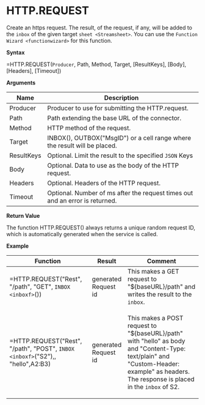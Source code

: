 # HTTP.REQUEST

Create an https request. The result, of the request, if any, will be
added to the `inbox` of the given target `sheet <Streamsheet>`. You can
use the `Function Wizard <functionwizard>` for this function.

**Syntax**

=HTTP.REQUEST(`Producer`, Path, Method, Target, \[ResultKeys\],
\[Body\], \[Headers\], \[Timeout\])

**Arguments**

| Name       | Description                                                                  |
|------------|------------------------------------------------------------------------------|
| Producer   | Producer to use for submitting the HTTP.request.                             |
| Path       | Path extending the base URL of the connector.                                |
| Method     | HTTP method of the request.                                                  |
| Target     | INBOX(), OUTBOX("MsgID") or a cell range where the result will be placed.    |
| ResultKeys | Optional. Limit the result to the specified `JSON` Keys                      |
| Body       | Optional. Data to use as the body of the HTTP request.                       |
| Headers    | Optional. Headers of the HTTP request.                                       |
| Timeout    | Optional. Number of ms after the request times out and an error is returned. |

**Return Value**

The function HTTP.REQUEST() always returns a unique random request ID,
which is automatically generated when the service is called.

**Example**

<table>
<colgroup>
<col style="width: 45%" />
<col style="width: 10%" />
<col style="width: 45%" />
</colgroup>
<thead>
<tr class="header">
<th>Function</th>
<th>Result</th>
<th>Comment</th>
</tr>
</thead>
<tbody>
<tr class="odd">
<td>=HTTP.REQUEST("Rest", "/path", "GET", <code class="interpreted-text" role="ref">INBOX &lt;inboxf&gt;</code>())</td>
<td>generated Request id</td>
<td>This makes a GET request to "${baseURL}/path" and writes the result to the <code class="interpreted-text" role="ref">inbox</code>.</td>
</tr>
<tr class="even">
<td><p>=HTTP.REQUEST("Rest", "/path", "POST", <code class="interpreted-text" role="ref">INBOX &lt;inboxf&gt;</code>("S2"),, "hello",<span class="blue">A2:B3</span>)</p>
<blockquote>

</blockquote></td>
<td><p>generated Request id</p></td>
<td><p>This makes a POST request to "${baseURL}/path" with "hello" as body and "Content-Type: text/plain" and "Custom-Header: example" as headers. The response is placed in the <code class="interpreted-text" role="ref">inbox</code> of S2.</p></td>
</tr>
</tbody>
</table>
